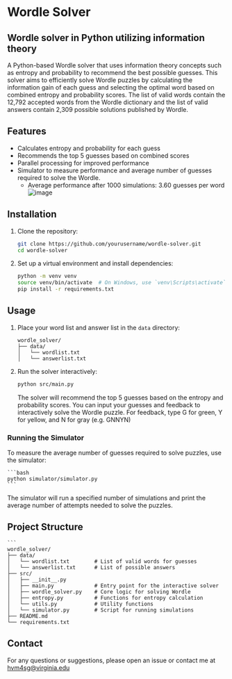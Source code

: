 # Wordle Solver

## Wordle solver in Python utilizing information theory

A Python-based Wordle solver that uses information theory concepts such as entropy and probability to recommend the best possible guesses. This solver aims to efficiently solve Wordle puzzles by calculating the information 
gain of each guess and selecting the optimal word based on combined entropy and probability scores. The list of valid words contain the 12,792 accepted words from the Wordle dictionary and the list of valid answers contain 2,309 possible solutions published by Wordle.

## Features
  * Calculates entropy and probability for each guess
  * Recommends the top 5 guesses based on combined scores
  * Parallel processing for improved performance
  * Simulator to measure performance and average number of guesses required to solve the Wordle.
     - Average performance after 1000 simulations: 3.60 guesses per word
       ![image](https://github.com/titushyunkyu/wordle-solver/assets/154655165/29bb21b3-6c6e-4014-8490-dab8e83745c2)



## Installation
1. Clone the repository:

    ```bash
    git clone https://github.com/yourusername/wordle-solver.git
    cd wordle-solver
    ```
2. Set up a virtual environment and install dependencies:

    ```bash
    python -m venv venv
    source venv/bin/activate  # On Windows, use `venv\Scripts\activate`
    pip install -r requirements.txt
    ```
## Usage
1. Place your word list and answer list in the `data` directory:

    ```
    wordle_solver/
    ├── data/
    │   └── wordlist.txt
    │   └── answerlist.txt
    ```

2. Run the solver interactively:

    ```bash
    python src/main.py
    ```

    The solver will recommend the top 5 guesses based on the entropy and probability scores. You can input your guesses and feedback to interactively solve the Wordle puzzle. For feedback, type G for green, Y for yellow, and N for gray (e.g. GNNYN)

### Running the Simulator

To measure the average number of guesses required to solve puzzles, use the simulator:

    ```bash
    python simulator/simulator.py
    ```

   The simulator will run a specified number of simulations and print the average number of attempts needed to solve the puzzles.

## Project Structure

    ```
    wordle_solver/
    ├── data/
    │   └── wordlist.txt        # List of valid words for guesses
    │   └── answerlist.txt      # List of possible answers
    ├── src/
    │   ├── __init__.py
    │   ├── main.py             # Entry point for the interactive solver
    │   ├── wordle_solver.py    # Core logic for solving Wordle
    │   ├── entropy.py          # Functions for entropy calculation
    │   └── utils.py            # Utility functions
    │   └── simulator.py        # Script for running simulations
    ├── README.md
    └── requirements.txt

## Contact
For any questions or suggestions, please open an issue or contact me at hvm4sg@virginia.edu

